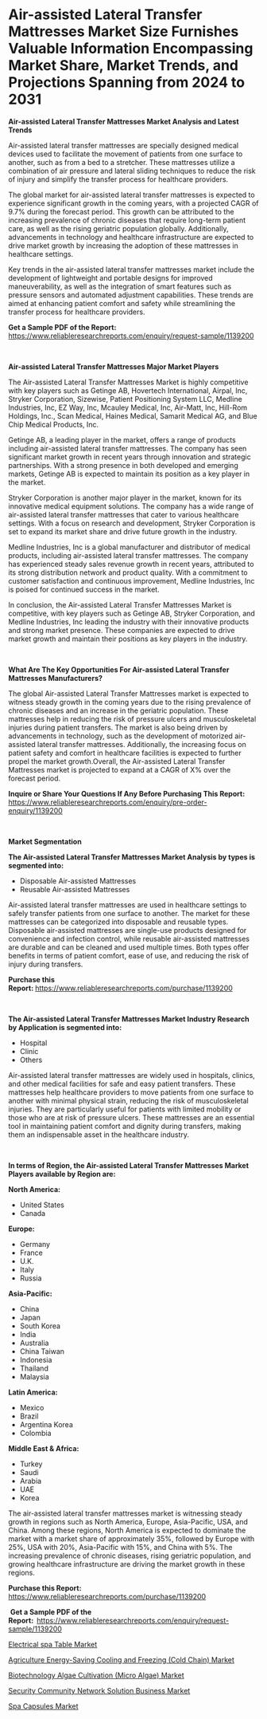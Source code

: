 <p><h1>Air-assisted Lateral Transfer Mattresses Market Size Furnishes Valuable Information Encompassing Market Share, Market Trends, and Projections Spanning from 2024 to 2031</h1></p><p><strong>Air-assisted Lateral Transfer Mattresses Market Analysis and Latest Trends</strong></p>
<p><p>Air-assisted lateral transfer mattresses are specially designed medical devices used to facilitate the movement of patients from one surface to another, such as from a bed to a stretcher. These mattresses utilize a combination of air pressure and lateral sliding techniques to reduce the risk of injury and simplify the transfer process for healthcare providers.</p><p>The global market for air-assisted lateral transfer mattresses is expected to experience significant growth in the coming years, with a projected CAGR of 9.7% during the forecast period. This growth can be attributed to the increasing prevalence of chronic diseases that require long-term patient care, as well as the rising geriatric population globally. Additionally, advancements in technology and healthcare infrastructure are expected to drive market growth by increasing the adoption of these mattresses in healthcare settings.</p><p>Key trends in the air-assisted lateral transfer mattresses market include the development of lightweight and portable designs for improved maneuverability, as well as the integration of smart features such as pressure sensors and automated adjustment capabilities. These trends are aimed at enhancing patient comfort and safety while streamlining the transfer process for healthcare providers.</p></p>
<p><strong>Get a Sample PDF of the Report:&nbsp;</strong> <a href="https://www.reliableresearchreports.com/enquiry/request-sample/1139200">https://www.reliableresearchreports.com/enquiry/request-sample/1139200</a></p>
<p>&nbsp;</p>
<p><strong>Air-assisted Lateral Transfer Mattresses Major Market Players</strong></p>
<p><p>The Air-assisted Lateral Transfer Mattresses Market is highly competitive with key players such as Getinge AB, Hovertech International, Airpal, Inc, Stryker Corporation, Sizewise, Patient Positioning System LLC, Medline Industries, Inc, EZ Way, Inc, Mcauley Medical, Inc, Air-Matt, Inc, Hill-Rom Holdings, Inc., Scan Medical, Haines Medical, Samarit Medical AG, and Blue Chip Medical Products, Inc.</p><p>Getinge AB, a leading player in the market, offers a range of products including air-assisted lateral transfer mattresses. The company has seen significant market growth in recent years through innovation and strategic partnerships. With a strong presence in both developed and emerging markets, Getinge AB is expected to maintain its position as a key player in the market.</p><p>Stryker Corporation is another major player in the market, known for its innovative medical equipment solutions. The company has a wide range of air-assisted lateral transfer mattresses that cater to various healthcare settings. With a focus on research and development, Stryker Corporation is set to expand its market share and drive future growth in the industry.</p><p>Medline Industries, Inc is a global manufacturer and distributor of medical products, including air-assisted lateral transfer mattresses. The company has experienced steady sales revenue growth in recent years, attributed to its strong distribution network and product quality. With a commitment to customer satisfaction and continuous improvement, Medline Industries, Inc is poised for continued success in the market.</p><p>In conclusion, the Air-assisted Lateral Transfer Mattresses Market is competitive, with key players such as Getinge AB, Stryker Corporation, and Medline Industries, Inc leading the industry with their innovative products and strong market presence. These companies are expected to drive market growth and maintain their positions as key players in the industry.</p></p>
<p>&nbsp;</p>
<p><strong>What Are The Key Opportunities For Air-assisted Lateral Transfer Mattresses Manufacturers?</strong></p>
<p><p>The global Air-assisted Lateral Transfer Mattresses market is expected to witness steady growth in the coming years due to the rising prevalence of chronic diseases and an increase in the geriatric population. These mattresses help in reducing the risk of pressure ulcers and musculoskeletal injuries during patient transfers. The market is also being driven by advancements in technology, such as the development of motorized air-assisted lateral transfer mattresses. Additionally, the increasing focus on patient safety and comfort in healthcare facilities is expected to further propel the market growth.Overall, the Air-assisted Lateral Transfer Mattresses market is projected to expand at a CAGR of X% over the forecast period.</p></p>
<p><strong>Inquire or Share Your Questions If Any Before Purchasing This Report:</strong> <a href="https://www.reliableresearchreports.com/enquiry/pre-order-enquiry/1139200">https://www.reliableresearchreports.com/enquiry/pre-order-enquiry/1139200</a></p>
<p>&nbsp;</p>
<p><strong>Market Segmentation</strong></p>
<p><strong>The Air-assisted Lateral Transfer Mattresses Market Analysis by types is segmented into:</strong></p>
<p><ul><li>Disposable Air-assisted Mattresses</li><li>Reusable Air-assisted Mattresses</li></ul></p>
<p><p>Air-assisted lateral transfer mattresses are used in healthcare settings to safely transfer patients from one surface to another. The market for these mattresses can be categorized into disposable and reusable types. Disposable air-assisted mattresses are single-use products designed for convenience and infection control, while reusable air-assisted mattresses are durable and can be cleaned and used multiple times. Both types offer benefits in terms of patient comfort, ease of use, and reducing the risk of injury during transfers.</p></p>
<p><strong>Purchase this Report:&nbsp;</strong><a href="https://www.reliableresearchreports.com/purchase/1139200">https://www.reliableresearchreports.com/purchase/1139200</a></p>
<p>&nbsp;</p>
<p><strong>The Air-assisted Lateral Transfer Mattresses Market Industry Research by Application is segmented into:</strong></p>
<p><ul><li>Hospital</li><li>Clinic</li><li>Others</li></ul></p>
<p><p>Air-assisted lateral transfer mattresses are widely used in hospitals, clinics, and other medical facilities for safe and easy patient transfers. These mattresses help healthcare providers to move patients from one surface to another with minimal physical strain, reducing the risk of musculoskeletal injuries. They are particularly useful for patients with limited mobility or those who are at risk of pressure ulcers. These mattresses are an essential tool in maintaining patient comfort and dignity during transfers, making them an indispensable asset in the healthcare industry.</p></p>
<p>&nbsp;</p>
<p><strong>In terms of Region, the Air-assisted Lateral Transfer Mattresses Market Players available by Region are:</strong></p>
<p>
    <p> <strong> North America: </strong>
        <ul>
            <li>United States</li>
            <li>Canada</li>
        </ul>
        </p> 
    <p> <strong> Europe: </strong>
        <ul>
            <li>Germany</li>
            <li>France</li>
            <li>U.K.</li>
            <li>Italy</li>
            <li>Russia</li>
        </ul>
        </p> 
    <p> <strong> Asia-Pacific: </strong>
        <ul>
            <li>China</li>
            <li>Japan</li>
            <li>South Korea</li>
            <li>India</li>
            <li>Australia</li>
            <li>China Taiwan</li>
            <li>Indonesia</li>
            <li>Thailand</li>
            <li>Malaysia</li>
        </ul>
        </p> 
    <p> <strong> Latin America: </strong>
        <ul>
            <li>Mexico</li>
            <li>Brazil</li>
            <li>Argentina Korea</li>
            <li>Colombia</li>
        </ul>
        </p> 
    <p> <strong> Middle East & Africa: </strong>
        <ul>
            <li>Turkey</li>
            <li>Saudi</li>
            <li>Arabia</li>
            <li>UAE</li>
            <li>Korea</li>
        </ul>
    </p>
    </p>
<p><p>The air-assisted lateral transfer mattresses market is witnessing steady growth in regions such as North America, Europe, Asia-Pacific, USA, and China. Among these regions, North America is expected to dominate the market with a market share of approximately 35%, followed by Europe with 25%, USA with 20%, Asia-Pacific with 15%, and China with 5%. The increasing prevalence of chronic diseases, rising geriatric population, and growing healthcare infrastructure are driving the market growth in these regions.</p></p>
<p><strong>Purchase this Report: </strong><a href="https://www.reliableresearchreports.com/purchase/1139200">https://www.reliableresearchreports.com/purchase/1139200</a></p>
<p>&nbsp;<strong>Get a Sample PDF of the Report:&nbsp;&nbsp;</strong><a href="https://www.reliableresearchreports.com/enquiry/request-sample/1139200">https://www.reliableresearchreports.com/enquiry/request-sample/1139200</a></p>
<p><strong></strong></p>
<p><p><a href="https://github.com/Sarissaschmalingtr6fz2739/Market-Research-Report-List-1/blob/main/electrical-spa-table-market.md">Electrical spa Table Market</a></p><p><a href="https://medium.com/@tedbernhard/agriculture-energy-saving-cooling-and-freezing-cold-chain-market-comprehensive-assessment-by-53b11d13c997">Agriculture Energy-Saving Cooling and Freezing (Cold Chain) Market</a></p><p><a href="https://medium.com/@tedbernhard/biotechnology-algae-cultivation-micro-algae-market-comprehensive-assessment-by-type-495780cdc507">Biotechnology Algae Cultivation (Micro Algae) Market</a></p><p><a href="https://medium.com/@tedbernhard/security-community-network-solution-business-market-insight-market-trends-growth-forecasted-from-f9bd94424da2">Security Community Network Solution Business Market</a></p><p><a href="https://github.com/jodemen/Market-Research-Report-List-1/blob/main/spa-capsules-market.md">Spa Capsules Market</a></p></p>